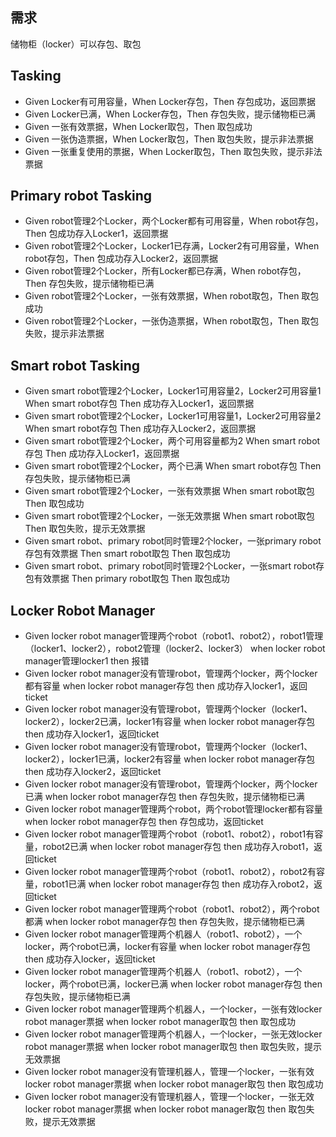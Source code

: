 ## 需求

储物柜（locker）可以存包、取包

## Tasking

- Given Locker有可用容量，When Locker存包，Then 存包成功，返回票据
- Given Locker已满，When Locker存包，Then 存包失败，提示储物柜已满
- Given 一张有效票据，When Locker取包，Then 取包成功
- Given 一张伪造票据，When Locker取包，Then 取包失败，提示非法票据
- Given 一张重复使用的票据，When Locker取包，Then 取包失败，提示非法票据

## Primary robot Tasking
- Given robot管理2个Locker，两个Locker都有可用容量，When robot存包，Then 包成功存入Locker1，返回票据
- Given robot管理2个Locker，Locker1已存满，Locker2有可用容量，When robot存包，Then 包成功存入Locker2，返回票据
- Given robot管理2个Locker，所有Locker都已存满，When robot存包，Then 存包失败，提示储物柜已满
- Given robot管理2个Locker，一张有效票据，When robot取包，Then 取包成功
- Given robot管理2个Locker，一张伪造票据，When robot取包，Then 取包失败，提示非法票据

## Smart robot Tasking
- Given smart robot管理2个Locker，Locker1可用容量2，Locker2可用容量1 When smart robot存包 Then 成功存入Locker1，返回票据
- Given smart robot管理2个Locker，Locker1可用容量1，Locker2可用容量2 When smart robot存包 Then 成功存入Locker2，返回票据
- Given smart robot管理2个Locker，两个可用容量都为2 When smart robot存包 Then 成功存入Locker1，返回票据
- Given smart robot管理2个Locker，两个已满 When smart robot存包 Then 存包失败，提示储物柜已满
- Given smart robot管理2个Locker，一张有效票据 When smart robot取包 Then 取包成功
- Given smart robot管理2个Locker，一张无效票据 When smart robot取包 Then 取包失败，提示无效票据
- Given smart robot、primary robot同时管理2个locker，一张primary robot存包有效票据 Then smart robot取包 Then 取包成功
- Given smart robot、primary robot同时管理2个Locker，一张smart robot存包有效票据 Then primary robot取包 Then 取包成功

## Locker Robot Manager
- Given locker robot manager管理两个robot（robot1、robot2），robot1管理（locker1、locker2），robot2管理（locker2、locker3） when locker robot manager管理locker1 then 报错
- Given locker robot manager没有管理robot，管理两个locker，两个locker都有容量 when locker robot manager存包 then 成功存入locker1，返回ticket
- Given locker robot manager没有管理robot，管理两个locker（locker1、locker2），locker2已满，locker1有容量 when locker robot manager存包 then 成功存入locker1，返回ticket
- Given locker robot manager没有管理robot，管理两个locker（locker1、locker2），locker1已满，locker2有容量 when locker robot manager存包 then 成功存入locker2，返回ticket
- Given locker robot manager没有管理robot，管理两个locker，两个locker已满 when locker robot manager存包 then 存包失败，提示储物柜已满
- Given locker robot manager管理两个robot，两个robot管理locker都有容量 when locker robot manager存包 then 存包成功，返回ticket
- Given locker robot manager管理两个robot（robot1、robot2），robot1有容量，robot2已满 when locker robot manager存包 then 成功存入robot1，返回ticket
- Given locker robot manager管理两个robot（robot1、robot2），robot2有容量，robot1已满 when locker robot manager存包 then 成功存入robot2，返回ticket
- Given locker robot manager管理两个robot（robot1、robot2），两个robot都满 when locker robot manager存包 then 存包失败，提示储物柜已满
- Given locker robot manager管理两个机器人（robot1、robot2），一个locker，两个robot已满，locker有容量 when locker robot manager存包 then 成功存入locker，返回ticket
- Given locker robot manager管理两个机器人（robot1、robot2），一个locker，两个robot已满，locker已满 when locker robot manager存包 then 存包失败，提示储物柜已满
- Given locker robot manager管理两个机器人，一个locker，一张有效locker robot manager票据 when locker robot manager取包 then 取包成功
- Given locker robot manager管理两个机器人，一个locker，一张无效locker robot manager票据 when locker robot manager取包 then 取包失败，提示无效票据
- Given locker robot manager没有管理机器人，管理一个locker，一张有效locker robot manager票据 when locker robot manager取包 then 取包成功
- Given locker robot manager没有管理机器人，管理一个locker，一张无效locker robot manager票据 when locker robot manager取包 then 取包失败，提示无效票据
